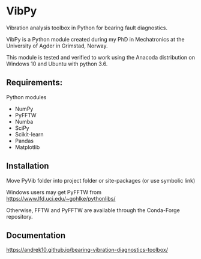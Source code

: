 # VibPy
Vibration analysis toolbox in Python for bearing fault diagnostics.

VibPy is a Python module created during my PhD in Mechatronics at the University of Agder in Grimstad, Norway.

This module is tested and verified to work using the Anacoda distribution on Windows 10 and Ubuntu with python 3.6.

## Requirements:
Python modules
- NumPy
- PyFFTW
- Numba
- SciPy
- Scikit-learn
- Pandas
- Matplotlib
  
## Installation
Move PyVib folder into project folder or site-packages (or use symbolic link)

Windows users may get PyFFTW from
https://www.lfd.uci.edu/~gohlke/pythonlibs/

Otherwise, FFTW and PyFFTW are available through the Conda-Forge repository.

## Documentation

https://andrek10.github.io/bearing-vibration-diagnostics-toolbox/